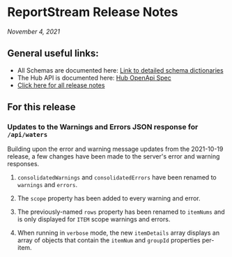 #  ReportStream Release Notes

*November 4, 2021*

## General useful links:

- All Schemas are documented here:  [Link to detailed schema dictionaries](../schema_documentation)
- The Hub API is documented here: [Hub OpenApi Spec](../openapi.yml)
- [Click here for all release notes](../releases)

## For this release

### Updates to the Warnings and Errors JSON response for `/api/waters`

Building upon the error and warning message updates from the 2021-10-19 release, a few changes have been made to
the server's error and warning responses.

1. `consolidatedWarnings` and `consolidatedErrors` have been renamed to `warnings` and `errors`.

3. The `scope` property has been added to every warning and error.

4. The previously-named `rows` property has been renamed to `itemNums` and is only
displayed for `ITEM` scope warnings and errors.

5. When running in `verbose` mode, the new `itemDetails` array displays an array of objects that
contain the `itemNum` and `groupId` properties per-item.